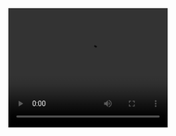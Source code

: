 <video width="320" height="240" controls>
  <source src="./gigl-git-graph5.mp4" type="video/mp4">
</video>
